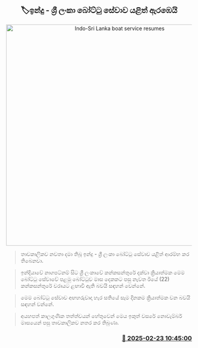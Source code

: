 <p align='center'><b><h2 align='center' title='Indo-Sri Lanka boat service resumes'>🏷ඉන්දු - ශ්‍රී ලංකා බෝට්ටු සේවාව යළිත් ඇරඹෙයි</h2></b></p>
<p align='center'><img src='https://helakuru.sgp1.cdn.digitaloceanspaces.com/esana/images/lib/india-sl-bort.jpg' width='600' alt='Indo-Sri Lanka boat service resumes'></p>

> තාවකාලිකව නවතා දමා තිබූ ඉන්දු - ශ්‍රී ලංකා බෝට්ටු සේවාව යළිත් ආරම්භ කර තිබෙනවා.

> ඉන්දියාවේ නාගපට්නම් සිට ශ්‍රී ලංකාවේ කන්කසන්තුරේ දක්වා ක්‍රියාත්මක මෙම බෝට්ටු සේවාවේ පළමු බෝට්ටුව මාස දෙකකට පසු නැව​ත ඊයේ (22) කන්කසන්තුරේ වරායට ළඟාවී ඇති බවයි සඳහන් වෙන්නේ.

> මෙම බෝට්ටු සේවාව අඟහරුවාදා හැර සතියේ සෑම දිනකම ක්‍රියාත්මක වන බවයි සඳහන් වන්නේ.

> අයහපත් කාලගුණික තත්ත්වයන් හේතුවෙන් මෙය ඉකුත් වසරේ නොවැම්බර් මාසයෙන් පසු තාවකාලිකව නතර කර තිබුණා.



<h3 align='right'><a href='https://www.helakuru.lk/esana/p/107731/'>📅 2025-02-23 10:45:00</a></h3>
